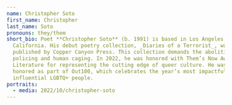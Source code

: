 ```yaml
---
name: Christopher Soto
first_name: Christopher
last_name: Soto
pronouns: they/them
short_bio: Poet **Christopher Soto** (b. 1991) is based in Los Angeles,
  California. His debut poetry collection, _Diaries of a Terrorist_, was
  published by Copper Canyon Press. This collection demands the abolition of
  policing and human caging. In 2022, he was honored with Them’s Now Award in
  Literature for representing the cutting edge of queer culture. He was also
  honored as part of Out100, which celebrates the year’s most impactful and
  influential LGBTQ+ people.
portraits:
  - media: 2022/10/christopher-soto
---
```

